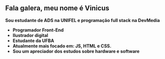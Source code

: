 ## Fala galera, meu nome é Vinicus
**Sou estudante de ADS na **UNIFEL** e programação **full stack** na DevMedia**

- **Programador Front-End**
- **Ilustrador digital**
- **Estudante da UFBA**
- **Atualmente mais focado em: JS, HTML e CSS.**
- **Sou um apreciador dos estudos sobre hardware e software**
